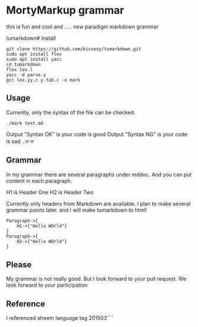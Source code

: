 # MortyMarkup grammar

this is  fun and cool and ..... new paradigm markdown grammar 

tumarkdown# Install

```
git clone https://github.com/kissesy/tumarkdown.git
sudo apt install flex 
sudo apt install yacc 
cd tumarkdown
flex lex.l 
yacc -d parse.y
gcc lex.yy.c y.tab.c -o mark
`````
## Usage

Currently, only the syntax of the file can be checked. 

`````
./mark test.md 
`````
Output  "Syntax OK" is your code is good 
Output "Syntax NG" is your code is sad ..ㅠㅠ 

## Grammar 

In my grammar there are several paragraphs under mddoc. 
And you can put content in each paragraph.

H1 is Header One
H2 is Header Two 

Currently only headers from Markdown are available.
I plan to make several grammar points later.
and I will make tumarkdown to html! 
`````
Paragraph->{
	H1->{"Hello WOrld"}
}
Paragraph->{
	H2->{"Hello WOrld"}
}
`````

## Please

My grammar is not really good. But I look forward to your pull request. We look forward to your participation

## Reference

I referenced streem language tag 201503````
